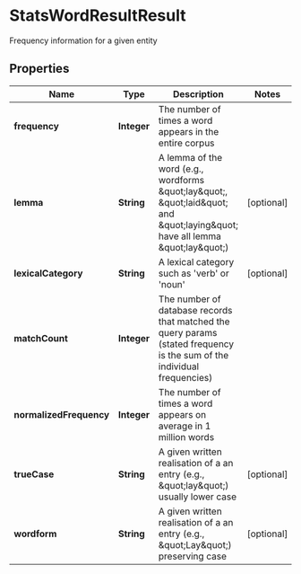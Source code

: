 

# StatsWordResultResult

Frequency information for a given entity

## Properties

| Name | Type | Description | Notes |
|------------ | ------------- | ------------- | -------------|
|**frequency** | **Integer** | The number of times a word appears in the entire corpus |  |
|**lemma** | **String** | A lemma of the word (e.g., wordforms \&quot;lay\&quot;, \&quot;laid\&quot; and \&quot;laying\&quot; have all lemma \&quot;lay\&quot;) |  [optional] |
|**lexicalCategory** | **String** | A lexical category such as &#39;verb&#39; or &#39;noun&#39; |  [optional] |
|**matchCount** | **Integer** | The number of database records that matched the query params (stated frequency is the sum of the individual frequencies) |  |
|**normalizedFrequency** | **Integer** | The number of times a word appears on average in 1 million words |  |
|**trueCase** | **String** | A given written realisation of a an entry (e.g., \&quot;lay\&quot;) usually lower case |  [optional] |
|**wordform** | **String** | A given written realisation of a an entry (e.g., \&quot;Lay\&quot;) preserving case |  [optional] |



